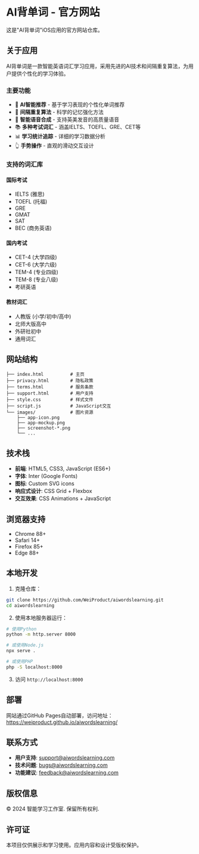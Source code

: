 # AI背单词 - 官方网站

这是"AI背单词"iOS应用的官方网站仓库。

## 关于应用

AI背单词是一款智能英语词汇学习应用，采用先进的AI技术和间隔重复算法，为用户提供个性化的学习体验。

### 主要功能

- 🤖 **AI智能推荐** - 基于学习表现的个性化单词推荐
- 🧠 **间隔重复算法** - 科学的记忆强化方法
- 🎵 **智能语音合成** - 支持英美发音的高质量语音
- 📚 **多种考试词汇** - 涵盖IELTS、TOEFL、GRE、CET等
- 📊 **学习统计追踪** - 详细的学习数据分析
- 👆 **手势操作** - 直观的滑动交互设计

### 支持的词汇库

#### 国际考试
- IELTS (雅思)
- TOEFL (托福)
- GRE
- GMAT
- SAT
- BEC (商务英语)

#### 国内考试
- CET-4 (大学四级)
- CET-6 (大学六级)
- TEM-4 (专业四级)
- TEM-8 (专业八级)
- 考研英语

#### 教材词汇
- 人教版 (小学/初中/高中)
- 北师大版高中
- 外研社初中
- 通用词汇

## 网站结构

```
├── index.html          # 主页
├── privacy.html        # 隐私政策
├── terms.html          # 服务条款
├── support.html        # 用户支持
├── style.css           # 样式文件
├── script.js           # JavaScript交互
└── images/             # 图片资源
    ├── app-icon.png
    ├── app-mockup.png
    ├── screenshot-*.png
    └── ...
```

## 技术栈

- **前端**: HTML5, CSS3, JavaScript (ES6+)
- **字体**: Inter (Google Fonts)
- **图标**: Custom SVG icons
- **响应式设计**: CSS Grid + Flexbox
- **交互效果**: CSS Animations + JavaScript

## 浏览器支持

- Chrome 88+
- Safari 14+
- Firefox 85+
- Edge 88+

## 本地开发

1. 克隆仓库：
```bash
git clone https://github.com/WeiProduct/aiwordslearning.git
cd aiwordslearning
```

2. 使用本地服务器运行：
```bash
# 使用Python
python -m http.server 8000

# 或使用Node.js
npx serve .

# 或使用PHP
php -S localhost:8000
```

3. 访问 `http://localhost:8000`

## 部署

网站通过GitHub Pages自动部署，访问地址：
https://weiproduct.github.io/aiwordslearning/

## 联系方式

- **用户支持**: support@aiwordslearning.com
- **技术问题**: bugs@aiwordslearning.com
- **功能建议**: feedback@aiwordslearning.com

## 版权信息

© 2024 智能学习工作室. 保留所有权利.

## 许可证

本项目仅供展示和学习使用。应用内容和设计受版权保护。
